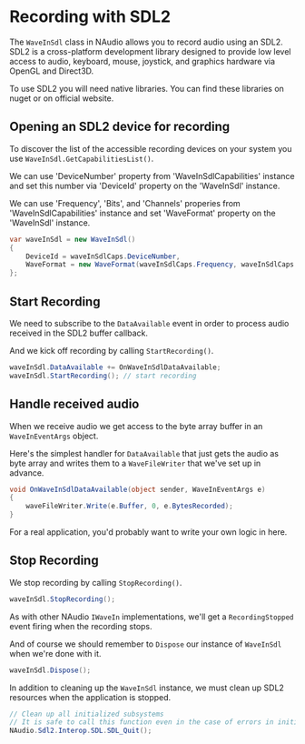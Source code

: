 # Recording with SDL2

The `WaveInSdl` class in NAudio allows you to record audio using an SDL2. SDL2 is a cross-platform development library designed to provide low level access to audio, keyboard, mouse, joystick, and graphics hardware via OpenGL and Direct3D.

To use SDL2 you will need native libraries. You can find these libraries on nuget or on official website.

## Opening an SDL2 device for recording

To discover the list of the accessible recording devices on your system you use `WaveInSdl.GetCapabilitiesList()`.

We can use 'DeviceNumber' property from 'WaveInSdlCapabilities' instance and set this number via 'DeviceId' property on the 'WaveInSdl' instance.

We can use 'Frequency', 'Bits', and 'Channels' properies from 'WaveInSdlCapabilities' instance and set 'WaveFormat' property on the 'WaveInSdl' instance.

```c#
var waveInSdl = new WaveInSdl() 
{ 
    DeviceId = waveInSdlCaps.DeviceNumber,
    WaveFormat = new WaveFormat(waveInSdlCaps.Frequency, waveInSdlCaps.Bits, waveInSdlCaps.Channels)
};
```

## Start Recording

We need to subscribe to the `DataAvailable` event in order to process audio received in the SDL2 buffer callback.

And we kick off recording by calling `StartRecording()`.

```c#
waveInSdl.DataAvailable += OnWaveInSdlDataAvailable;
waveInSdl.StartRecording(); // start recording
```

## Handle received audio

When we receive audio we get access to the byte array buffer in an `WaveInEventArgs` object.

Here's the simplest handler for `DataAvailable` that just gets the audio as byte array and writes them to a `WaveFileWriter` that we've set up in advance.

```c#
void OnWaveInSdlDataAvailable(object sender, WaveInEventArgs e)
{
    waveFileWriter.Write(e.Buffer, 0, e.BytesRecorded);
}
```

For a real application, you'd probably want to write your own logic in here.

## Stop Recording

We stop recording by calling `StopRecording()`.

```c#
waveInSdl.StopRecording();
```

As with other NAudio `IWaveIn` implementations, we'll get a `RecordingStopped` event firing when the recording stops.

And of course we should remember to `Dispose` our instance of `WaveInSdl` when we're done with it.

```c#
waveInSdl.Dispose();
```

In addition to cleaning up the `WaveInSdl` instance, we must clean up SDL2 resources when the application is stopped.

```c#
// Clean up all initialized subsystems
// It is safe to call this function even in the case of errors in initialization
NAudio.Sdl2.Interop.SDL.SDL_Quit();
```

